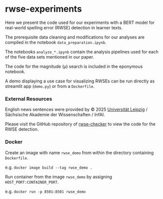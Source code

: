 # rwse-experiments

Here we present the code used for our experiments with a BERT model for real-world spelling error (RWSE) detection in learner texts.

The prerequisite data cleaning and modifications for our analyses are compiled in the notebook ```data_preparation.ipynb```. 

The notebooks ```analyze_*.ipynb``` contain the analysis pipelines used for each of the five data sets mentioned in our paper.

The code for the magnitude (µ) search is included in the eponymous notebook.

A demo displaying a use case for visualizing RWSEs can be run directly as streamlit app (```demo.py```) or from a ```Dockerfile```.

### External Resources

English news sentences were provided by © 2025 [Universität Leipzig](https://wortschatz.uni-leipzig.de/en/download/English) / Sächsische Akademie der Wissenschaften / InfAI. 

Please visit the GitHub repository of [rwse-checker](https://github.com/zesch/rwse-checker) to view the code for the RWSE detection. 

### Docker
Create an image with name ```rwse_demo``` from within the directory containing ```Dockerfile```.

e.g. ```docker image build --tag rwse_demo .```

Run container from the image ```rwse_demo``` by assigning ```HOST_PORT:CONTAINER_PORT```.

e.g. ```docker run -p 8501:8501 rwse_demo ```
